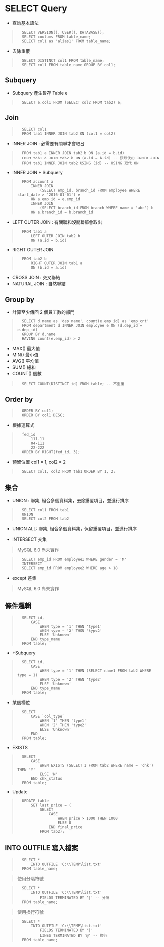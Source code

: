 # SELECT Query

* 查詢基本語法

>		SELECT VERSION(), USER(), DATABASE(); 
>		SELECT coulums FROM table_name;
>		SELECT col1 as 'alias1' FROM table_name;

* 去除重覆

>		SELECT DISTINCT col1 FROM table_name;
>		SELECT col1 FROM table_name GROUP BY col1;

## Subquery

* Subquery 產生暫存 Table e

>		SELECT e.col1 FROM (SELECT col2 FROM tab2) e;

## Join

>		SELECT col1
>		FROM tab1 INNER JOIN tab2 ON (col1 = col2)

* INNER JOIN : 必需要有關聯才會取出

>		FROM tab1 a INNER JOIN tab2 b ON (a.id = b.id)
>		FROM tab1 a JOIN tab2 b ON (a.id = b.id) -- 預設使用 INNER JOIN
>		FROM tab1 INNER JOIN tab2 USING (id) -- USING 取代 ON

* INNER JOIN + Subquery

>		FROM account a 
>			INNER JOIN
>				(SELECT emp_id, branch_id FROM employee WHERE start_date > '2016-01-01') e
>			ON a.emp_id = e.emp_id
>			INNER JOIN
>				(SELECT branch_id FROM branch WHERE name = 'abc') b
>			ON e.branch_id = b.branch_id


* LEFT OUTER JOIN : 有關聯和沒關聯都會取出

>		FROM tab1 a
>			LEFT OUTER JOIN tab2 b
>			ON (a.id = b.id)

* RIGHT OUTER JOIN

>		FROM tab2 b
>			RIGHT OUTER JOIN tab1 a
>			ON (b.id = a.id)

* CROSS JOIN : 交叉聯結
* NATURAL JOIN : 自然聯結

## Group by

* 計算至少傳回 2 個員工數的部門

>		SELECT d.name as 'dep_name', count(e.emp_id) as 'emp_cnt'
>		FROM department d INNER JOIN employee e ON (d.dep_id = e.dep_id)
>		GROUP BY d.name
>		HAVING count(e.emp_id) > 2

* MAX() 最大值
* MIN() 最小值
* AVG() 平均值
* SUM() 總和
* COUNT() 個數

>		SELECT COUNT(DISTINCT id) FROM table; -- 不重覆



## Order by

>		ORDER BY col1;
>		ORDER BY col1 DESC; 

* 根據運算式

>		fed_id
>			111-11
>			04-111
>			22-222
>		ORDER BY RIGHT(fed_id, 3);

* 預留位置 col1 = 1, col2 = 2

>		SELECT col1, col2 FROM tab1 ORDER BY 1, 2;

## 集合

* UNION : 聯集, 組合多個資料集，去除重覆項目，並進行排序

>		SELECT col1 FROM tab1
>		UNION
>		SELECT col2 FROM tab2

* UNION ALL: 聯集, 組合多個資料集，保留重覆項目，並進行排序

* INTERSECT 交集

>	MySQL 6.0 尚未實作

>		SELECT emp_id FROM employee1 WHERE gender = 'M'
>		INTERSECT
>		SELECT emp_id FROM employee2 WHERE age > 18

* except 差集

>	MySQL 6.0 尚未實作

## 條件邏輯

>		SELECT id,
>			CASE
>				WHEN type = '1' THEN 'type1'
>				WHEN type = '2' THEN 'type2'
>				ELSE 'Unknown'
>			END type_name
>		FROM table;

* +Subquery

>		SELECT id,
>			CASE
>				WHEN type = '1' THEN (SELECT name1 FROM tab2 WHERE type = 1)
>				WHEN type = '2' THEN 'type2'
>				ELSE 'Unknown'
>			END type_name
>		FROM table;


* 某個欄位

>		SELECT
>			CASE `col_type`
>				WHEN '1' THEN 'type1'
>				WHEN '2' THEN 'type2'
>				ELSE 'Unknown'
>			END
>		FROM table;

* EXISTS

>		SELECT
>			CASE
>				WHEN EXISTS (SELECT 1 FROM tab2 WHERE name = 'chk') THEN 'Y' 
>				ELSE 'N'
>			END chk_status
>		FROM table;

* Update

>		UPDATE table
>			SET last_price = (
>				SELECT 
>					CASE
>						WHEN price > 1000 THEN 1000
>						ELSE 0
>					END final_price
>				FROM tab2);

## INTO OUTFILE 寫入檔案

>		SELECT *
>			INTO OUTFILE 'C:\\TEMP\list.txt'
>		FROM table_name;

>	使用分隔符號

>		SELECT *
>			INTO OUTFILE 'C:\\TEMP\list.txt'
>				FIELDS TERMINATED BY '|' -- 分隔
>		FROM table_name;

>	使用換行符號

>		SELECT *
>			INTO OUTFILE 'C:\\TEMP\list.txt'
>				FIELDS TERMINATED BY '|'
>				LINES TERMINATED BY '@' -- 換行
>		FROM table_name;

